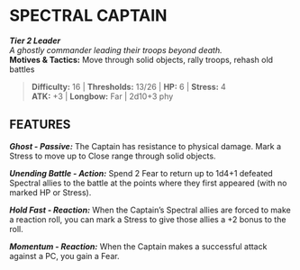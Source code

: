 # SPECTRAL CAPTAIN

***Tier 2 Leader***  
*A ghostly commander leading their troops beyond death.*  
**Motives & Tactics:** Move through solid objects, rally troops, rehash old battles

> **Difficulty:** 16 | **Thresholds:** 13/26 | **HP:** 6 | **Stress:** 4  
> **ATK:** +3 | **Longbow:** Far | 2d10+3 phy  

## FEATURES

***Ghost - Passive:*** The Captain has resistance to physical damage. Mark a Stress to move up to Close range through solid objects.

***Unending Battle - Action:*** Spend 2 Fear to return up to 1d4+1 defeated Spectral allies to the battle at the points where they first appeared (with no marked HP or Stress).

***Hold Fast - Reaction:*** When the Captain’s Spectral allies are forced to make a reaction roll, you can mark a Stress to give those allies a +2 bonus to the roll.

***Momentum - Reaction:*** When the Captain makes a successful attack against a PC, you gain a Fear.
